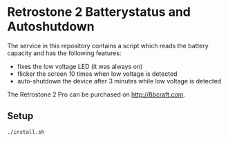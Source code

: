 # Retrostone 2 Batterystatus and Autoshutdown

The service in this repository contains a script which reads the battery capacity and has the following features:
- fixes the low voltage LED (it was always on)
- flicker the screen 10 times when low voltage is detected
- auto-shutdown the device after 3 minutes while low voltage is detected

The Retrostone 2 Pro can be purchased on http://8bcraft.com.

## Setup
```bash
./install.sh
```
